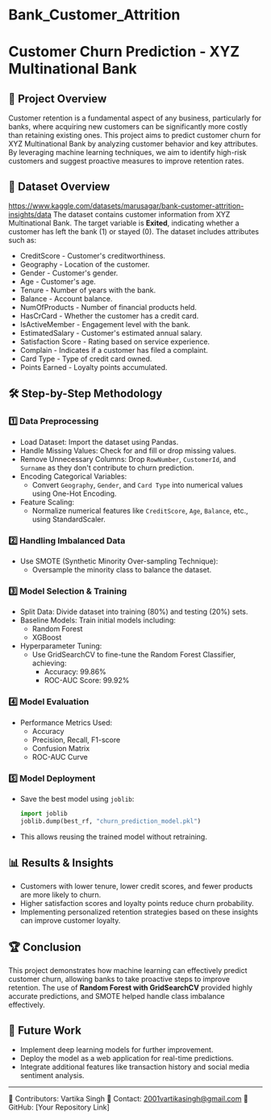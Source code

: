# Bank_Customer_Attrition
# Customer Churn Prediction - XYZ Multinational Bank

## 📌 Project Overview
Customer retention is a fundamental aspect of any business, particularly for banks, where acquiring new customers can be significantly more costly than retaining existing ones. This project aims to predict customer churn for XYZ Multinational Bank by analyzing customer behavior and key attributes. By leveraging machine learning techniques, we aim to identify high-risk customers and suggest proactive measures to improve retention rates.

## 📂 Dataset Overview
https://www.kaggle.com/datasets/marusagar/bank-customer-attrition-insights/data
The dataset contains customer information from XYZ Multinational Bank. The target variable is **Exited**, indicating whether a customer has left the bank (1) or stayed (0). The dataset includes attributes such as:

- CreditScore - Customer's creditworthiness.
- Geography - Location of the customer.
- Gender - Customer's gender.
- Age - Customer's age.
- Tenure - Number of years with the bank.
- Balance - Account balance.
- NumOfProducts - Number of financial products held.
- HasCrCard - Whether the customer has a credit card.
- IsActiveMember - Engagement level with the bank.
- EstimatedSalary - Customer's estimated annual salary.
- Satisfaction Score - Rating based on service experience.
- Complain - Indicates if a customer has filed a complaint.
- Card Type - Type of credit card owned.
- Points Earned - Loyalty points accumulated.

## 🛠️ Step-by-Step Methodology

### 1️⃣ Data Preprocessing
- Load Dataset: Import the dataset using Pandas.
- Handle Missing Values: Check for and fill or drop missing values.
- Remove Unnecessary Columns: Drop `RowNumber`, `CustomerId`, and `Surname` as they don't contribute to churn prediction.
- Encoding Categorical Variables:
  - Convert `Geography`, `Gender`, and `Card Type` into numerical values using One-Hot Encoding.
- Feature Scaling:
  - Normalize numerical features like `CreditScore`, `Age`, `Balance`, etc., using StandardScaler.

### 2️⃣ Handling Imbalanced Data
- Use SMOTE (Synthetic Minority Over-sampling Technique):
  - Oversample the minority class to balance the dataset.

### 3️⃣ Model Selection & Training
- Split Data: Divide dataset into training (80%) and testing (20%) sets.
- Baseline Models: Train initial models including:
  - Random Forest
  - XGBoost
- Hyperparameter Tuning:
  - Use GridSearchCV to fine-tune the Random Forest Classifier, achieving:
    - Accuracy: 99.86%
    - ROC-AUC Score: 99.92%

### 4️⃣ Model Evaluation
- Performance Metrics Used:
  - Accuracy
  - Precision, Recall, F1-score
  - Confusion Matrix
  - ROC-AUC Curve

### 5️⃣ Model Deployment
- Save the best model using `joblib`:
  ```python
  import joblib
  joblib.dump(best_rf, "churn_prediction_model.pkl")
  ```
- This allows reusing the trained model without retraining.

## 📊 Results & Insights
- Customers with lower tenure, lower credit scores, and fewer products are more likely to churn.
- Higher satisfaction scores and loyalty points reduce churn probability.
- Implementing personalized retention strategies based on these insights can improve customer loyalty.

## 🏆 Conclusion
This project demonstrates how machine learning can effectively predict customer churn, allowing banks to take proactive steps to improve retention. The use of **Random Forest with GridSearchCV** provided highly accurate predictions, and SMOTE helped handle class imbalance effectively.

## 📌 Future Work
- Implement deep learning models for further improvement.
- Deploy the model as a web application for real-time predictions.
- Integrate additional features like transaction history and social media sentiment analysis.

---
📢 Contributors: Vartika Singh
📧 Contact: 2001vartikasingh@gmail.com
🔗 GitHub: [Your Repository Link]


